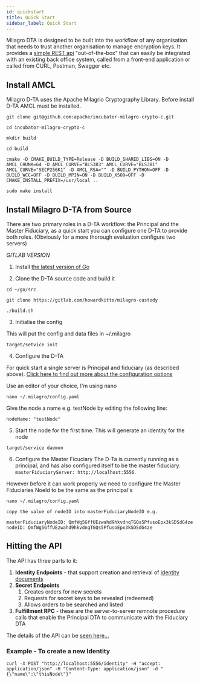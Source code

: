 ```yaml
---
id: quickstart
title: Quick Start
sidebar_label: Quick Start
---
```

Milagro DTA is designed to be built into the workflow of any organisation that needs to trust another organisation to manage encryption keys. It provides a [simple REST api](/swagger/index.html) "out-of-the-box" that can easily be integrated with an existing back office system, called from a front-end application or called from CURL, Postman, Swagger etc.

## Install AMCL
Milagro D-TA uses the Apache Milagrio Cryptography Library. Before install D-TA AMCL must be installed.

```
git clone git@github.com:apache/incubator-milagro-crypto-c.git

cd incubator-milagro-crypto-c

mkdir build

cd build

cmake -D CMAKE_BUILD_TYPE=Release -D BUILD_SHARED_LIBS=ON -D AMCL_CHUNK=64 -D AMCL_CURVE="BLS383" AMCL_CURVE="BLS381" AMCL_CURVE="SECP256K1" -D AMCL_RSA="" -D BUILD_PYTHON=OFF -D BUILD_WCC=OFF -D BUILD_MPIN=ON -D BUILD_X509=OFF -D CMAKE_INSTALL_PREFIX=/usr/local ..

sudo make install

```

## Install Milagro D-TA from Source
There are two primary roles in a D-TA workflow: the Principal and the Master Fiduciary, as a quick start you can configure one D-TA to provide both roles. (Obviously for a more thorough evaluation configure two servers)

*GITLAB VERSION*

1.  Install [the latest version of Go](https://golang.org/dl/)

2.  Clone the D-TA source code and build it

```
cd ~/go/src

git clone https://gitlab.com/howardkitto/milagro-custody

./build.sh

```

3.  Initialise the config

This will put the config and data files in ~/.milagro

```
target/setvice init
```

4. Configure the D-TA

For quick start a single server is Principal and fiduciary (as described above).
[Click here to find out more about the configuration options](api-details/configuration.md)

Use an editor of your choice, I'm using nano

```
nano ~/.milagro/config.yaml

```
Give the node a name e.g. testNode by editing the following line:
```
nodeName: "testNode"

```
5. Start the node for the first time. This will generate an identity for the node
```
target/service daemon
```
6. Configure the Master Ficuciary
The D-Ta is currently running as a principal, and has also configured itself to be the master fiduciary. `masterFiduciaryServer: http://localhost:5556`.

However before it can work properly we need to configure the Master Fiduciaries NoeId to be the same as the principal's

```
nano ~/.milagro/config.yaml

copy the value of nodeID into masterFiduciaryNodeID e.g.

masterFiduciaryNodeID: QmfWg5GffUEzwahd9hkvdnqTGQs5PfusoEpx3kSDSdG4ze
nodeID: QmfWg5GffUEzwahd9hkvdnqTGQs5PfusoEpx3kSDSdG4ze
```

## Hitting the API

The API has three parts to it:

1. **Identity Endpoints** - that support creation and retrieval of [identity documents](dta-details/identity-documents.md)
2. **Secret Endpoints** 
    1. Creates orders for new secrets
    2. Requests for secret keys to be revealed (redeemed)
    3. Allows orders to be searched and listed
3. **Fulfillment RPC** - these are the server-to-server remnote procedure calls that enable the Principal DTA to communicate with the Fiduciary DTA

The details of the API can be  [seen here...](/swagger/index.html)

### Example - To create a new Identity

```
curl -X POST "http://localhost:5556/identity" -H "accept: application/json" -H "Content-Type: application/json" -d "{\"name\":\"thisNode\"}"
```







